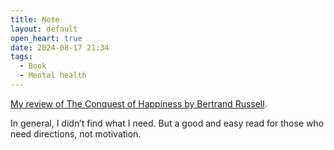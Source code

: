 ```yaml
---
title: Note
layout: default
open_heart: true
date: 2024-08-17 21:34
tags:
  - Book
  - Mental health
---
```


[My review of The Conquest of Happiness by Bertrand Russell](https://www.goodreads.com/review/show/6746083582).

In general, I didn’t find what I need. But a good and easy read for those who need directions, not motivation.
